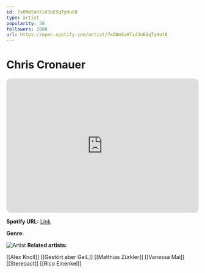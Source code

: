 ```yaml
---
id: 7xONmSoH7id3oESqTyHut8
type: artist
popularity: 50
followers: 2008
url: https://open.spotify.com/artist/7xONmSoH7id3oESqTyHut8
---
```

# Chris Cronauer

<iframe style="border-radius:12px" src="https://open.spotify.com/embed/artist/7xONmSoH7id3oESqTyHut8" width="100%" height="352" frameBorder="0" allowfullscreen="" allow="autoplay; clipboard-write; encrypted-media; fullscreen; picture-in-picture" loading="lazy"></iframe>

**Spotify URL:** [Link](https://open.spotify.com/artist/7xONmSoH7id3oESqTyHut8)

**Genre:** 

![Artist](https://i.scdn.co/image/ab6761610000e5eb4fcdd9209e1d9760e6e9d491)
**Related artists:**

[[Alex Knoll]]
[[Gestört aber GeiL]]
[[Matthias Zürkler]]
[[Vanessa Mai]]
[[Stereoact]]
[[Rico Einenkel]]
